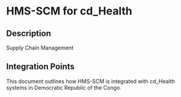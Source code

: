 # HMS-SCM for cd_Health

## Description

Supply Chain Management

## Integration Points

This document outlines how HMS-SCM is integrated with cd_Health systems in Democratic Republic of the Congo.
